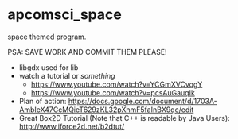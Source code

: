 # apcomsci_space

space themed program.

PSA: SAVE WORK AND COMMIT THEM PLEASE!

* libgdx used for lib
* watch a tutorial or _something_
    * https://www.youtube.com/watch?v=YCGmXVCvogY
    * https://www.youtube.com/watch?v=pcsAuGauqIk
* Plan of action: https://docs.google.com/document/d/1703A-AmbIeX47CcMQieT629zKL32pXhmF5faInBX9qc/edit 
* Great Box2D Tutorial (Note that C++ is readable by Java Users): http://www.iforce2d.net/b2dtut/ 
